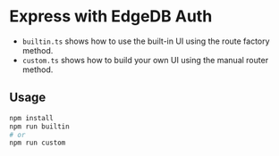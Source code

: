 # Express with EdgeDB Auth

- `builtin.ts` shows how to use the built-in UI using the route factory method.
- `custom.ts` shows how to build your own UI using the manual router method.

## Usage

```bash
npm install
npm run builtin
# or
npm run custom
```